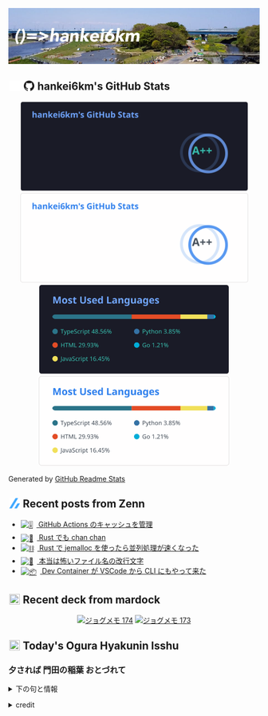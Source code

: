 <p align="center">

![()=>hankei6km](assets/images/header3.jpg)

</p>

<h2>
<img width="24" height="24" style="height:1em;width:1em;margin:0 0.05em 0 0.1em;vertical-align:-0.1em;"
 src="assets/images/github-dark.svg#gh-dark-mode-only" />
<img width="24" height="24" style="height:1em;width:1em;margin:0 0.05em 0 0.1em;vertical-align:-0.1em;"
 src="assets/images/github-light.svg#gh-light-mode-only" />
hankei6km's GitHub Stats
</h2>

<p align="center">

<img width="457" alt="hankei6km's GitHub stats" src="assets/images/stats-dark.svg#gh-dark-mode-only">
<img width="457" alt="hankei6km's GitHub stats" src="assets/images/stats-light.svg#gh-light-mode-only">
<img width="382" alt="Top Langs" src="assets/images/top-langs-dark.svg#gh-dark-mode-only">
<img width="382" alt="Top Langs" src="assets/images/top-langs-light.svg#gh-light-mode-only">

</p>

Generated by [GitHub Readme Stats](https://github.com/anuraghazra/github-readme-stats)

<h2>
<img width="24" height="24" style="width:1em; height:1em; margin: 0 .05em 0 .1em; vertical-align: -0.1em;" src="assets/images/zenn.svg">
Recent posts from Zenn
</h2>

<ul><li><a href="https://zenn.dev/hankei6km/articles/manage-cache-in-github-actions"><img style="width:1.1em; height:1.1em; margin: 0 .5em 0 .1em; vertical-align: -0.1em;" width="18" height="18" alt="🎚️" src="https://twemoji.maxcdn.com/v/13.1.0/72x72/1f39a.png"> GitHub Actions のキャッシュを管理</a></li><li><a href="https://zenn.dev/hankei6km/articles/channel-channel-in-rust"><img style="width:1.1em; height:1.1em; margin: 0 .5em 0 .1em; vertical-align: -0.1em;" width="18" height="18" alt="🍲" src="https://twemoji.maxcdn.com/v/13.1.0/72x72/1f372.png"> Rust でも chan chan</a></li><li><a href="https://zenn.dev/hankei6km/articles/using-jemalloc-in-rust-speeds-up-parallelism"><img style="width:1.1em; height:1.1em; margin: 0 .5em 0 .1em; vertical-align: -0.1em;" width="18" height="18" alt="⛓️" src="https://twemoji.maxcdn.com/v/13.1.0/72x72/26d3.png"> Rust で jemalloc を使ったら並列処理が速くなった</a></li><li><a href="https://zenn.dev/hankei6km/articles/lf-in-filenames-is-confusing"><img style="width:1.1em; height:1.1em; margin: 0 .5em 0 .1em; vertical-align: -0.1em;" width="18" height="18" alt="🙅" src="https://twemoji.maxcdn.com/v/13.1.0/72x72/1f645.png"> 本当は怖いファイル名の改行文字</a></li><li><a href="https://zenn.dev/hankei6km/articles/devcontainers-in-cli-ci"><img style="width:1.1em; height:1.1em; margin: 0 .5em 0 .1em; vertical-align: -0.1em;" width="18" height="18" alt="📦" src="https://twemoji.maxcdn.com/v/13.1.0/72x72/1f4e6.png"> Dev Container が VSCode から CLI にもやって来た</a></li></ul>

<h2>
<img width="24" height="24" style="width:1em; height:1em; margin: 0 .05em 0 .1em; vertical-align: -0.1em;" src="https://twemoji.maxcdn.com/v/13.1.0/72x72/1f5bc.png">
Recent deck from mardock
</h2>

<p align="center">
<a href="https://hankei6km.github.io/mardock/deck/2022-08-in-outdoor-174"><img alt="ジョグメモ 174" src="https://hankei6km.github.io/mardock/assets/deck/2022-08-in-outdoor-174/2022-08-in-outdoor-174.png" width="270" height="152"></a>
<a href="https://hankei6km.github.io/mardock/deck/2022-07-in-outdoor-173"><img alt="ジョグメモ 173" src="https://hankei6km.github.io/mardock/assets/deck/2022-07-in-outdoor-173/2022-07-in-outdoor-173.png" width="270" height="152"></a>

</p>

<h2>
<img width="24" height="24" style="width:1em; height:1em; margin: 0 .05em 0 .1em; vertical-align: -0.1em;" src="https://twemoji.maxcdn.com/v/13.1.0/72x72/1f38e.png">
Today's Ogura Hyakunin Isshu
</h2>

<h3>夕されば 門田の稲葉 おとづれて</h3>
<p><details><summary>下の句と情報</summary><p>あしのまろやに 秋風ぞ吹く</p><p>(ゆふされば かどたのいなば おとづれて　あしのまろやに あきかぜぞふく)</p><ul><li>歌人 - <a href="http://linkdata.org/resource/rdf1s6833i#kajin_071">http://linkdata.org/resource/rdf1s6833i#kajin_071</a></li><li>読札 - <a href="https://commons.wikimedia.org/wiki/File:Hyakuninisshu_071.jpg">https://commons.wikimedia.org/wiki/File:Hyakuninisshu_071.jpg</a></li><li>異なる記録形式 - <a href="http://linkdata.org/resource/rdf1s8931i#audio_nhk_071">http://linkdata.org/resource/rdf1s8931i#audio_nhk_071</a></li></ul></details></p>

<details>
<summary>credit</summary>

- Title: 小倉百人一首かるたデータ
- Author: [Nanako Takahashi](http://linkdata.org/user/tnanako)
- Source: http://linkdata.org/work/rdf1s6834i
- License: http://creativecommons.org/licenses/by/3.0/deed.ja

</details>

